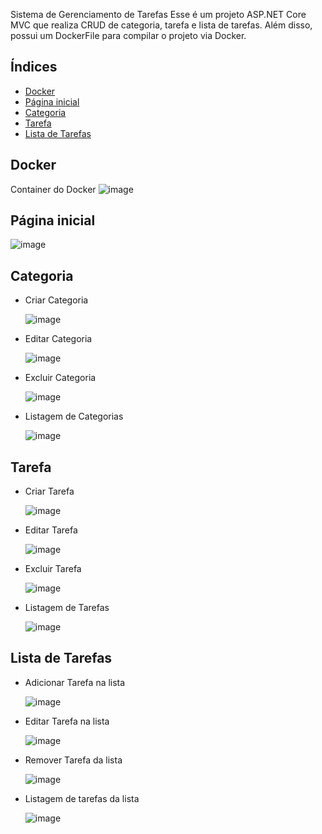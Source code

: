 Sistema de Gerenciamento de Tarefas
Esse é um projeto ASP.NET Core MVC que realiza CRUD de categoria, tarefa e lista de tarefas. Além disso, possui um DockerFile para compilar o projeto via Docker.
## Índices
- [Docker](#docker)
- [Página inicial](#página-inicial)
- [Categoria](#categoria)
- [Tarefa](#tarefa)
- [Lista de Tarefas](#lista-de-tarefas)
  
## Docker
Container do Docker
![image](https://github.com/user-attachments/assets/7e164219-ecc2-4f5a-a796-76af9efc5238)

## Página inicial
![image](https://github.com/user-attachments/assets/ce4514c3-ab7b-42fd-a18b-9bd03b60e67d)

## Categoria
- Criar Categoria
  
  ![image](https://github.com/user-attachments/assets/b2ba6ecc-4061-45ac-8b74-47b12beea68b)
- Editar Categoria

  ![image](https://github.com/user-attachments/assets/cb7240f2-6207-4c4a-9f45-95ff4dce1f7d)
- Excluir Categoria

  ![image](https://github.com/user-attachments/assets/54eed4a9-1e05-4c80-90e1-f169b984e921)
- Listagem de Categorias

  ![image](https://github.com/user-attachments/assets/6062e019-e6c8-4ec9-85a2-7a0faeb0b55e)

## Tarefa
- Criar Tarefa

  ![image](https://github.com/user-attachments/assets/c3d6e420-285b-4530-8e37-994c48f52dcb)
- Editar Tarefa

  ![image](https://github.com/user-attachments/assets/6e1fb53c-d5e7-456d-ab88-65cf8b1930ea)
- Excluir Tarefa

  ![image](https://github.com/user-attachments/assets/65cec8e7-1c2a-4d3c-917c-9336202993d2)
- Listagem de Tarefas

  ![image](https://github.com/user-attachments/assets/3396e8d0-3151-4796-bbb0-832b3caac258)

## Lista de Tarefas
- Adicionar Tarefa na lista

  ![image](https://github.com/user-attachments/assets/ebd424d6-1a43-4c0f-b399-b3e72c525418)
- Editar Tarefa na lista

  ![image](https://github.com/user-attachments/assets/9ea0b32a-b965-47de-b8e3-8e6b55037934)
- Remover Tarefa da lista

  ![image](https://github.com/user-attachments/assets/d10b4b3b-47fa-40cb-bb28-85885d7259d6)
- Listagem de tarefas da lista

  ![image](https://github.com/user-attachments/assets/eb4ae9ff-57b0-4ff7-9f35-11866a20088d)
